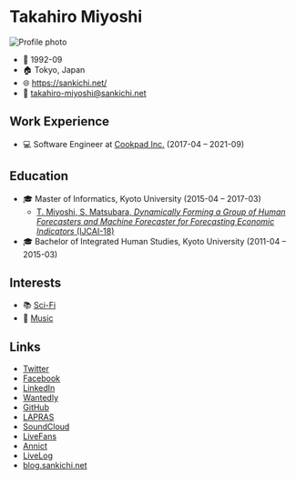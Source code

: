 # Takahiro Miyoshi

![Profile photo](https://www.gravatar.com/avatar/bce862d9ab172a7b03e836640014f6e6?s=256 "Playing the bass guitar at https://osafes.tokyo/archives/2018summer/")

- 🎂 1992-09
- 🏠 Tokyo, Japan
- 🌐 https://sankichi.net/
- 📧 takahiro-miyoshi@sankichi.net

## Work Experience

- 💻 Software Engineer at [Cookpad Inc.](https://info.cookpad.com/) (2017-04 – 2021-09)

## Education

- 🎓 Master of Informatics, Kyoto University (2015-04 – 2017-03)
  - [T. Miyoshi, S. Matsubara, *Dynamically Forming a Group of Human Forecasters and Machine Forecaster for Forecasting Economic Indicators* (IJCAI-18)](https://www.ijcai.org/proceedings/2018/64)
- 🎓 Bachelor of Integrated Human Studies, Kyoto University (2011-04 – 2015-03)

## Interests

- 📚 [Sci-Fi](https://sankichi.net/sci-fi)
- 🎸 [Music](https://sankichi.net/music)

## Links

- [Twitter](https://twitter.com/sankichi92)
- [Facebook](https://www.facebook.com/sankichi92)
- [LinkedIn](https://www.linkedin.com/in/sankichi92/)
- [Wantedly](https://www.wantedly.com/users/3174482)
- [GitHub](https://github.com/sankichi92)
- [LAPRAS](https://lapras.com/public/OQOEPCH)
- [SoundCloud](https://soundcloud.com/sankichi92)
- [LiveFans](https://www.livefans.jp/users/prf/B400c08315071a8f)
- [Annict](https://annict.jp/@sankichi92/watched)
- [LiveLog](https://livelog.ku-unplugged.net/members/1)
- [blog.sankichi.net](https://blog.sankichi.net/)
